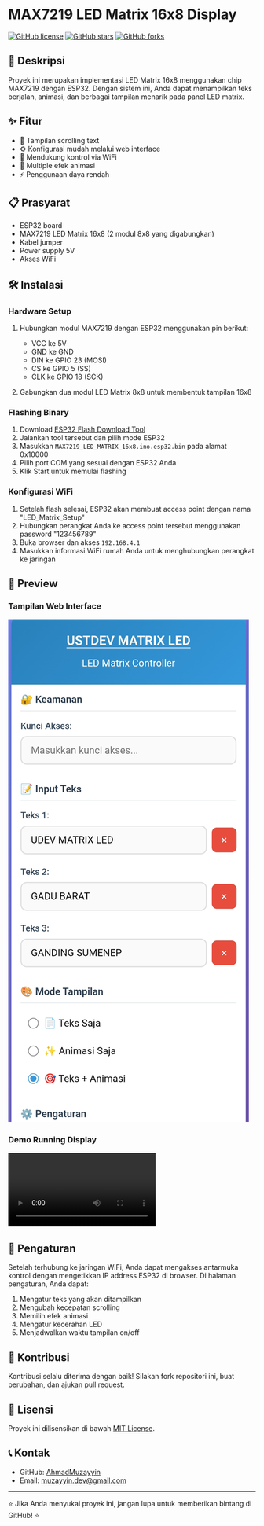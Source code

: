 # MAX7219 LED Matrix 16x8 Display

[![GitHub license](https://img.shields.io/github/license/AhmadMuzayyin/MAX7219_LED_MATRIX_16x8_BIN?color=blue)](https://github.com/AhmadMuzayyin/MAX7219_LED_MATRIX_16x8_BIN/blob/main/LICENSE)
[![GitHub stars](https://img.shields.io/github/stars/AhmadMuzayyin/MAX7219_LED_MATRIX_16x8_BIN?style=social)](https://github.com/AhmadMuzayyin/MAX7219_LED_MATRIX_16x8_BIN/stargazers)
[![GitHub forks](https://img.shields.io/github/forks/AhmadMuzayyin/MAX7219_LED_MATRIX_16x8_BIN?style=social)](https://github.com/AhmadMuzayyin/MAX7219_LED_MATRIX_16x8_BIN/network/members)

## 📝 Deskripsi
Proyek ini merupakan implementasi LED Matrix 16x8 menggunakan chip MAX7219 dengan ESP32. Dengan sistem ini, Anda dapat menampilkan teks berjalan, animasi, dan berbagai tampilan menarik pada panel LED matrix.

## ✨ Fitur
- 🔄 Tampilan scrolling text
- ⚙️ Konfigurasi mudah melalui web interface
- 📱 Mendukung kontrol via WiFi
- 🌈 Multiple efek animasi
- ⚡ Penggunaan daya rendah

## 📋 Prasyarat
- ESP32 board
- MAX7219 LED Matrix 16x8 (2 modul 8x8 yang digabungkan)
- Kabel jumper
- Power supply 5V
- Akses WiFi

## 🛠️ Instalasi

### Hardware Setup
1. Hubungkan modul MAX7219 dengan ESP32 menggunakan pin berikut:
   - VCC ke 5V
   - GND ke GND
   - DIN ke GPIO 23 (MOSI)
   - CS ke GPIO 5 (SS)
   - CLK ke GPIO 18 (SCK)

2. Gabungkan dua modul LED Matrix 8x8 untuk membentuk tampilan 16x8

### Flashing Binary
1. Download [ESP32 Flash Download Tool](https://www.espressif.com/en/support/download/other-tools)
2. Jalankan tool tersebut dan pilih mode ESP32
3. Masukkan `MAX7219_LED_MATRIX_16x8.ino.esp32.bin` pada alamat 0x10000
4. Pilih port COM yang sesuai dengan ESP32 Anda
5. Klik Start untuk memulai flashing

### Konfigurasi WiFi
1. Setelah flash selesai, ESP32 akan membuat access point dengan nama "LED_Matrix_Setup"
2. Hubungkan perangkat Anda ke access point tersebut menggunakan password "123456789"
3. Buka browser dan akses `192.168.4.1`
4. Masukkan informasi WiFi rumah Anda untuk menghubungkan perangkat ke jaringan

## 📸 Preview

### Tampilan Web Interface
![Setting Interface](preview/setting.jpg)

### Demo Running Display
![Display Demo](preview/display.mp4)

## 🔧 Pengaturan

Setelah terhubung ke jaringan WiFi, Anda dapat mengakses antarmuka kontrol dengan mengetikkan IP address ESP32 di browser. Di halaman pengaturan, Anda dapat:

1. Mengatur teks yang akan ditampilkan
2. Mengubah kecepatan scrolling
3. Memilih efek animasi
4. Mengatur kecerahan LED
5. Menjadwalkan waktu tampilan on/off

## 🤝 Kontribusi
Kontribusi selalu diterima dengan baik! Silakan fork repositori ini, buat perubahan, dan ajukan pull request.

## 📄 Lisensi
Proyek ini dilisensikan di bawah [MIT License](LICENSE).

## 📞 Kontak
- GitHub: [AhmadMuzayyin](https://github.com/AhmadMuzayyin)
- Email: muzayyin.dev@gmail.com

---

⭐ Jika Anda menyukai proyek ini, jangan lupa untuk memberikan bintang di GitHub! ⭐